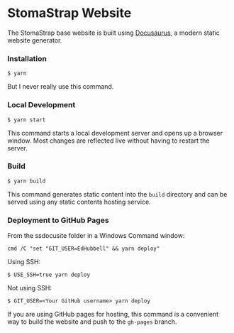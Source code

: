 # StomaStrap Website

The StomaStrap base website is built using [Docusaurus](https://docusaurus.io/), a modern static website generator.

### Installation

```
$ yarn
```

But I never really use this command. 

### Local Development

```
$ yarn start
```

This command starts a local development server and opens up a browser window. Most changes are reflected live without having to restart the server.

### Build

```
$ yarn build
```

This command generates static content into the `build` directory and can be served using any static contents hosting service.

### Deployment to GitHub Pages

From the ssdocusite folder in a Windows Command window: 
```
cmd /C "set "GIT_USER=EdHubbell" && yarn deploy"
```

Using SSH:

```
$ USE_SSH=true yarn deploy
```

Not using SSH:

```
$ GIT_USER=<Your GitHub username> yarn deploy
```

If you are using GitHub pages for hosting, this command is a convenient way to build the website and push to the `gh-pages` branch.

